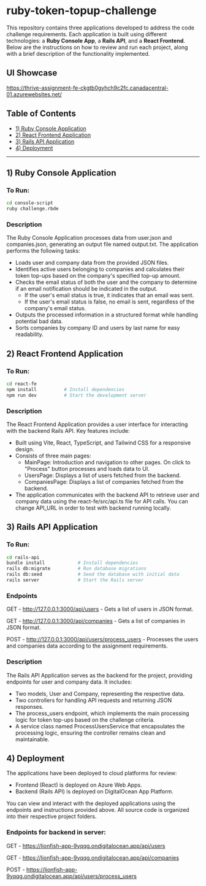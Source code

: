 # ruby-token-topup-challenge

This repository contains three applications developed to address the code challenge requirements. Each application is built using different technologies: a **Ruby Console App**, a **Rails API**, and a **React Frontend**. Below are the instructions on how to review and run each project, along with a brief description of the functionality implemented.

## UI Showcase
https://thrive-assignment-fe-ckgtb0gyhch9c2fc.canadacentral-01.azurewebsites.net/

## Table of Contents

- [1) Ruby Console Application](#1-ruby-console-application)
- [2) React Frontend Application](#2-react-frontend-application)
- [3) Rails API Application](#3-rails-api-application)
- [4) Deployment](#4-deployment)

---


## 1) Ruby Console Application

### To Run:

```bash
cd console-script
ruby challenge.rbde
```

### Description
The Ruby Console Application processes data from user.json and companies.json, generating an output file named output.txt. The application performs the following tasks:
- Loads user and company data from the provided JSON files.
- Identifies active users belonging to companies and calculates their token top-ups based on the company's specified top-up amount.
- Checks the email status of both the user and the company to determine if an email notification should be indicated in the output.
  - If the user's email status is true, it indicates that an email was sent.
  - If the user's email status is false, no email is sent, regardless of the company's email status. 
- Outputs the processed information in a structured format while handling potential bad data.
- Sorts companies by company ID and users by last name for easy readability.


## 2) React Frontend Application

### To Run:

```bash
cd react-fe
npm install          # Install dependencies
npm run dev          # Start the development server
```

### Description
The React Frontend Application provides a user interface for interacting with the backend Rails API. Key features include:
- Built using Vite, React, TypeScript, and Tailwind CSS for a responsive design.
- Consists of three main pages:
  - MainPage: Introduction and navigation to other pages. On click to "Process" button processes and loads data to UI.
  - UsersPage: Displays a list of users fetched from the backend.
  - CompaniesPage: Displays a list of companies fetched from the backend.
- The application communicates with the backend API to retrieve user and company data using the react-fe/src/api.ts file for API calls. You can change API_URL in order to test with backend running locally.


## 3) Rails API Application

### To Run:

```bash
cd rails-api
bundle install            # Install dependencies
rails db:migrate          # Run database migrations
rails db:seed             # Seed the database with initial data
rails server              # Start the Rails server
```

### Endpoints
GET - http://127.0.0.1:3000/api/users - Gets a list of users in JSON format.

GET - http://127.0.0.1:3000/api/companies - Gets a list of companies in JSON format.

POST - http://127.0.0.1:3000/api/users/process_users - Processes the users and companies data according to the assignment requirements.

### Description
The Rails API Application serves as the backend for the project, providing endpoints for user and company data. It includes:
- Two models, User and Company, representing the respective data.
- Two controllers for handling API requests and returning JSON responses.
- The process_users endpoint, which implements the main processing logic for token top-ups based on the challenge criteria.
- A service class named ProcessUsersService that encapsulates the processing logic, ensuring the controller remains clean and maintainable.


## 4) Deployment

The applications have been deployed to cloud platforms for review:
- Frontend (React) is deployed on Azure Web Apps.
- Backend (Rails API) is deployed on DigitalOcean App Platform.

You can view and interact with the deployed applications using the endpoints and instructions provided above. All source code is organized into their respective project folders.


### Endpoints for backend in server:
GET - https://lionfish-app-9yqqg.ondigitalocean.app/api/users

GET - https://lionfish-app-9yqqg.ondigitalocean.app/api/companies

POST - https://lionfish-app-9yqqg.ondigitalocean.app/api/users/process_users